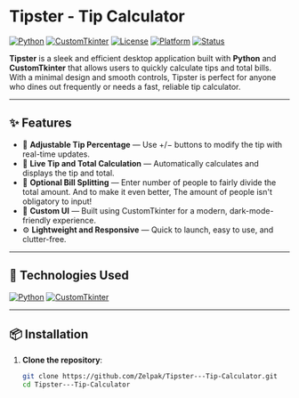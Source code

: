 # Tipster - Tip Calculator

[![Python](https://img.shields.io/badge/Python-3.x-blue?logo=python)](https://www.python.org/)
[![CustomTkinter](https://img.shields.io/badge/CustomTkinter-UI-blueviolet)](https://github.com/TomSchimansky/CustomTkinter)
[![License](https://img.shields.io/badge/License-Apache%202.0-green)](https://www.apache.org/licenses/LICENSE-2.0)
[![Platform](https://img.shields.io/badge/Platform-Windows%20%7C%20Linux%20%7C%20macOS-lightgrey)](https://www.python.org/downloads/)
[![Status](https://img.shields.io/badge/Status-Active-brightgreen)](#)

**Tipster** is a sleek and efficient desktop application built with **Python** and **CustomTkinter** that allows users to quickly calculate tips and total bills. With a minimal design and smooth controls, Tipster is perfect for anyone who dines out frequently or needs a fast, reliable tip calculator.

---

## ✨ Features

- 🔢 **Adjustable Tip Percentage** — Use +/− buttons to modify the tip with real-time updates.
- 💸 **Live Tip and Total Calculation** — Automatically calculates and displays the tip and total.
- 👥 **Optional Bill Splitting** — Enter number of people to fairly divide the total amount. And to make it even better, The amount of people isn't obligatory to input!
- 🎨 **Custom UI** — Built using CustomTkinter for a modern, dark-mode-friendly experience.
- ⚙️ **Lightweight and Responsive** — Quick to launch, easy to use, and clutter-free.

---

## 🚀 Technologies Used

 [![Python](https://img.shields.io/badge/Python-3.x-blue?logo=python)](https://www.python.org/)
 [![CustomTkinter](https://img.shields.io/badge/CustomTkinter-UI-blueviolet)](https://github.com/TomSchimansky/CustomTkinter)

---

## 📦 Installation

1. **Clone the repository**:
   ```bash
   git clone https://github.com/Zelpak/Tipster---Tip-Calculator.git
   cd Tipster---Tip-Calculator
